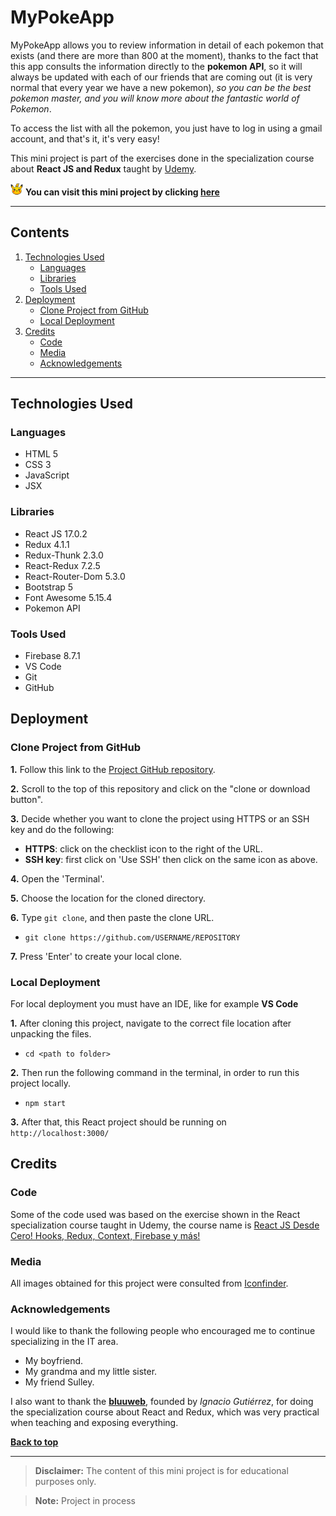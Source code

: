 # MyPokeApp

MyPokeApp allows you to review information in detail of each pokemon that exists (and there are more than 800 at the moment), thanks to the fact that this app consults the information directly to the **pokemon API**, so it will always be updated with each of our friends that are coming out (it is very normal that every year we have a new pokemon), *so you can be the best pokemon master, and you will know more about the fantastic world of Pokemon*.

To access the list with all the pokemon, you just have to log in using a gmail account, and that's it, it's very easy!

This mini project is part of the exercises done in the specialization course about **React JS and Redux** taught by [Udemy](https://www.udemy.com/course/curso-react-js/).

<img src="https://github.com/cotebarrientos/udemy-redux-exercise/blob/main/src/img/img2.png?raw=true" alt="Pikachu"  width="20px" /> **You can visit this mini project by clicking [here](https://my-poke-app.web.app/login)** 

---
## Contents
1. [Technologies Used](#technologies-used)
    - [Languages](#languages)
    - [Libraries](#libraries)
    - [Tools Used](#tools-used)
2. [Deployment](#deployment)
    - [Clone Project from GitHub](#clone-project-from-github)
    - [Local Deployment](#local-deployment)
3. [Credits](#credits)
    - [Code](#code)
    - [Media](#media)
    - [Acknowledgements](#acknowledgements)

---

## Technologies Used

### Languages
- HTML 5
- CSS 3
- JavaScript
- JSX

### Libraries
- React JS 17.0.2
- Redux 4.1.1
- Redux-Thunk 2.3.0
- React-Redux 7.2.5
- React-Router-Dom 5.3.0
- Bootstrap 5
- Font Awesome 5.15.4
- Pokemon API

### Tools Used
- Firebase 8.7.1
- VS Code
- Git
- GitHub

## Deployment

### Clone Project from GitHub

**1.** Follow this link to the [Project GitHub repository](https://github.com/cotebarrientos/udemy-redux-exercise).

**2.** Scroll to the top of this repository and click on the "clone or download button".

**3.** Decide whether you want to clone the project using HTTPS or an SSH key and do the following:
- **HTTPS**: click on the checklist icon to the right of the URL.
- **SSH key**: first click on 'Use SSH' then click on the same icon as above.

**4.** Open the 'Terminal'.

**5.** Choose the location for the cloned directory.

**6.** Type `git clone`, and then paste the clone URL.
- `git clone https://github.com/USERNAME/REPOSITORY`

**7.** Press 'Enter' to create your local clone.

### Local Deployment

For local deployment you must have an IDE, like for example **VS Code**

**1.** After cloning this project, navigate to the correct file location after unpacking the files.
- `cd <path to folder>`

**2.** Then run the following command in the terminal, in order to run this project locally.
- `npm start`

**3.** After that, this React project should be running on `http://localhost:3000/` 

## Credits
### Code
Some of the code used was based on the exercise shown in the React specialization course taught in Udemy, the course name is [React JS Desde Cero! Hooks, Redux, Context, Firebase y más!](https://www.udemy.com/course/curso-react-js/)

### Media

All images obtained for this project were consulted from [Iconfinder](https://www.iconfinder.com/).

### Acknowledgements

I would like to thank the following people who encouraged me to continue specializing in the IT area.

- My boyfriend.
- My grandma and my little sister.
- My friend Sulley.

I also want to thank the [**bluuweb**](https://github.com/bluuweb), founded by *Ignacio Gutiérrez*, for doing the specialization course about React and Redux, which was very practical when teaching and exposing everything. 

[**Back to top**](#mypokeapp)

---
> **Disclaimer:** The content of this mini project is for educational purposes only.

> **Note:** Project in process 